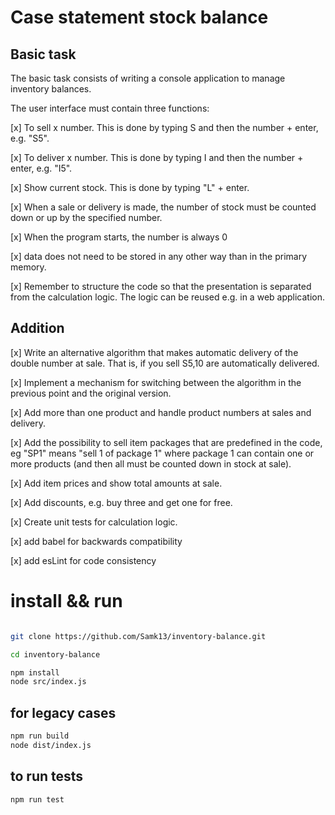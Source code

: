 # Case statement stock balance

## Basic task

The basic task consists of writing a console application to manage inventory balances.

The user interface must contain three functions:

[x] To sell x number. This is done by typing S and then the number + enter, e.g. "S5".

[x] To deliver x number. This is done by typing I and then the number + enter, e.g. "I5".

[x] Show current stock. This is done by typing "L" + enter.

[x] When a sale or delivery is made, the number of stock must be counted down or up by the specified number.

[x] When the program starts, the number is always 0

[x] data does not need to be stored in any other way than in the primary memory.

[x] Remember to structure the code so that the presentation is separated from the calculation logic. The logic can be reused e.g. in a web application.

## Addition

[x] Write an alternative algorithm that makes automatic delivery of the double number at sale. That is, if you sell S5,10 are automatically delivered.

[x] Implement a mechanism for switching between the algorithm in the previous point and the original version.

[x] Add more than one product and handle product numbers at sales and delivery.

[x] Add the possibility to sell item packages that are predefined in the code, eg "SP1" means "sell 1 of package 1" where package 1 can contain one or more products (and then all must be counted down in stock at sale).

[x] Add item prices and show total amounts at sale.

[x] Add discounts, e.g. buy three and get one for free.

[x] Create unit tests for calculation logic.

[x] add babel for backwards compatibility

[x] add esLint for code consistency

# install && run

```zsh

git clone https://github.com/Samk13/inventory-balance.git

cd inventory-balance

npm install
node src/index.js
```

## for legacy cases

```zsh
npm run build
node dist/index.js
```

## to run tests

```zsh
npm run test
```
